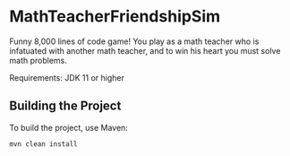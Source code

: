 ﻿# MathTeacherFriendshipSim
Funny 8,000 lines of code game! You play as a math teacher who is infatuated with another math teacher, and to win his heart you must solve math problems.

Requirements: JDK 11 or higher


## Building the Project
To build the project, use Maven:
```bash
mvn clean install
